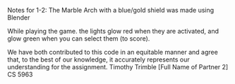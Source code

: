 Notes for 1-2:
  The Marble Arch with a blue/gold shield was made using Blender

  While playing the game. the lights glow red when they are activated,
  and glow green when you can select them (to score).


We have both contributed to this code in an equitable manner and agree that, to the best
 of our knowledge, it accurately represents our understanding for the assignment.
 Timothy Trimble
 [Full Name of Partner 2]
 CS 5963

